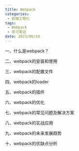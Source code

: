 ```yaml
---
title: Webpack
categories:
 - 前端工程化
tags:
 - Webpack
 - 学习笔记
date: 2023/06/19
---
```


一、什么是webpack？

二、webpack的安装和使用

三、webpack的配置文件

四、webpack的loader

五、webpack的插件

六、webpack的优化

七、webpack的常见问题及解决方案

八、webpack的实战应用

九、webpack的未来发展趋势

十、webpack的优缺点分析